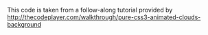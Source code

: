 This code is taken from a follow-along tutorial provided by http://thecodeplayer.com/walkthrough/pure-css3-animated-clouds-background
